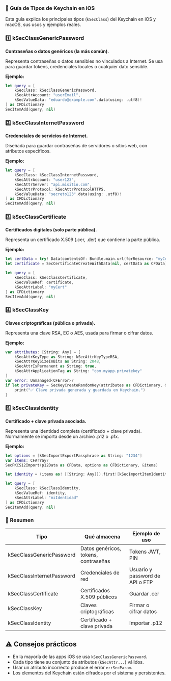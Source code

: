 ### 🔐 Guía de Tipos de Keychain en iOS

Esta guía explica los principales tipos (`kSecClass`) del Keychain en iOS y macOS, sus usos y ejemplos reales.


### 1️⃣ kSecClassGenericPassword
**Contraseñas o datos genéricos (la más común).**

Representa contraseñas o datos sensibles no vinculados a Internet.
Se usa para guardar tokens, credenciales locales o cualquier dato sensible.

**Ejemplo:**
```swift
let query = [
    kSecClass: kSecClassGenericPassword,
    kSecAttrAccount: "userEmail",
    kSecValueData: "eduardo@example.com".data(using: .utf8)!
] as CFDictionary
SecItemAdd(query, nil)
```

### 2️⃣ kSecClassInternetPassword
**Credenciales de servicios de Internet.**

Diseñada para guardar contraseñas de servidores o sitios web, con atributos específicos.

**Ejemplo:**
```swift
let query = [
    kSecClass: kSecClassInternetPassword,
    kSecAttrAccount: "user123",
    kSecAttrServer: "api.misitio.com",
    kSecAttrProtocol: kSecAttrProtocolHTTPS,
    kSecValueData: "secreto123".data(using: .utf8)!
] as CFDictionary
SecItemAdd(query, nil)
```

### 3️⃣ kSecClassCertificate
**Certificados digitales (solo parte pública).**

Representa un certificado X.509 (.cer, .der) que contiene la parte pública.

**Ejemplo:**
```swift
let certData = try! Data(contentsOf: Bundle.main.url(forResource: "myCert", withExtension: "cer")!)
let certificate = SecCertificateCreateWithData(nil, certData as CFData)!

let query = [
    kSecClass: kSecClassCertificate,
    kSecValueRef: certificate,
    kSecAttrLabel: "myCert"
] as CFDictionary
SecItemAdd(query, nil)
```


### 4️⃣ kSecClassKey
**Claves criptográficas (pública o privada).**

Representa una clave RSA, EC o AES, usada para firmar o cifrar datos.

**Ejemplo:**
```swift
var attributes: [String: Any] = [
    kSecAttrKeyType as String: kSecAttrKeyTypeRSA,
    kSecAttrKeySizeInBits as String: 2048,
    kSecAttrIsPermanent as String: true,
    kSecAttrApplicationTag as String: "com.myapp.privatekey"
]
var error: Unmanaged<CFError>?
if let privateKey = SecKeyCreateRandomKey(attributes as CFDictionary, &error) {
    print("✅ Clave privada generada y guardada en Keychain.")
}
```


### 5️⃣ kSecClassIdentity
**Certificado + clave privada asociada.**

Representa una identidad completa (certificado + clave privada).  
Normalmente se importa desde un archivo .p12 o .pfx.

**Ejemplo:**
```swift
let options = [kSecImportExportPassphrase as String: "1234"]
var items: CFArray?
SecPKCS12Import(p12Data as CFData, options as CFDictionary, &items)

let identity = (items as! [[String: Any]]).first![kSecImportItemIdentity as String] as! SecIdentity

let query = [
    kSecClass: kSecClassIdentity,
    kSecValueRef: identity,
    kSecAttrLabel: "miIdentidad"
] as CFDictionary
SecItemAdd(query, nil)
```


### 📘 Resumen

| Tipo | Qué almacena | Ejemplo de uso |
|------|---------------|----------------|
| kSecClassGenericPassword | Datos genéricos, tokens, contraseñas | Tokens JWT, PIN |
| kSecClassInternetPassword | Credenciales de red | Usuario y password de API o FTP |
| kSecClassCertificate | Certificados X.509 públicos | Guardar .cer |
| kSecClassKey | Claves criptográficas | Firmar o cifrar datos |
| kSecClassIdentity | Certificado + clave privada | Importar .p12 |


## ⚠️ Consejos prácticos
- En la mayoría de las apps iOS se usa `kSecClassGenericPassword`.
- Cada tipo tiene su conjunto de atributos (`kSecAttr...`) válidos.
- Usar un atributo incorrecto produce el error `errSecParam`.
- Los elementos del Keychain están cifrados por el sistema y persistentes.

